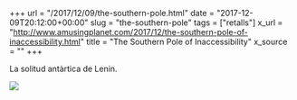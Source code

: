 +++
url = "/2017/12/09/the-southern-pole.html"
date = "2017-12-09T20:12:00+00:00"
slug = "the-southern-pole"
tags = ["retalls"]
x_url = "http://www.amusingplanet.com/2017/12/the-southern-pole-of-inaccessibility.html"
title = "The Southern Pole of Inaccessibility"
x_source = ""
+++


La solitud antàrtica de Lenin.

<img src="https://lh3.googleusercontent.com/-W8fAJBpdBv0/WigE-OqOArI/AAAAAAABUlc/kTuhj6Pokiwwk6acQdjuDXwyZltknUQoQCHMYCw/pole-of-inaccessibility-102?imgmax=800" />
